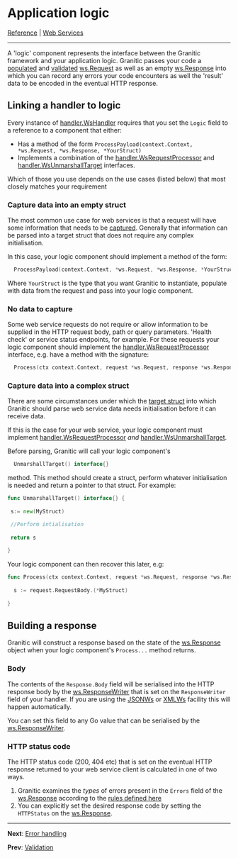 # Application logic

[Reference](README.md) | [Web Services](ws-index.md)

---

A 'logic' component represents the interface between the Granitic framework and your application logic.
Granitic passes your code a [populated](ws-capture.md) and [validated](ws-validate.md) 
[ws.Request](https://godoc.org/github.com/graniticio/granitic/ws#Request) as well as an empty
[ws.Response](https://godoc.org/github.com/graniticio/granitic/ws#Response) into which you can
record any errors your code encounters as well the 'result' data to be encoded in the eventual HTTP response.

## Linking a handler to logic

Every instance of [handler.WsHandler](https://godoc.org/github.com/graniticio/granitic/ws/handler#WsHandler)
requires that you set the `Logic` field to a reference to a component that either:

  * Has a method of the form `ProcessPayload(context.Context, *ws.Request, *ws.Response, *YourStruct) ` 
  * Implements a combination of the [handler.WsRequestProcessor](https://godoc.org/github.com/graniticio/granitic/ws/handler#WsRequestProcessor) and 
  [handler.WsUnmarshallTarget](https://godoc.org/github.com/graniticio/granitic/ws/handler#WsUnmarshallTarget) interfaces.
 
Which of those you use depends on the use cases (listed below) that most closely matches your requirement


### Capture data into an empty struct

The most common use case for web services is that a request will have some information that needs to be 
[captured](ws-capture.md). Generally that information can be parsed into a target struct that does not require any complex
initialisation.

In this case, your logic component should implement a method of the form:

```go
  ProcessPayload(context.Context, *ws.Request, *ws.Response, *YourStruct)
```
                                    
Where `YourStruct` is the type that you want Granitic to instantiate, populate with data from the request and 
pass into your logic component.

### No data to capture

Some web service requests do not require or allow information to be supplied in the HTTP request body, path or
query parameters. 'Health check' or service status endpoints, for example. For these requests your logic
component should implement the [handler.WsRequestProcessor](https://godoc.org/github.com/graniticio/granitic/ws/handler#WsRequestProcessor)
interface, e.g. have a method with the signature:

```go
  Process(ctx context.Context, request *ws.Request, response *ws.Response)
``` 

### Capture data into a complex struct

There are some circumstances under which the [target struct](ws-capture.md) into which Granitic should parse
web service data needs initialisation before it can receive data.

If this is the case for your web service, your logic component must implement 
[handler.WsRequestProcessor](https://godoc.org/github.com/graniticio/granitic/ws/handler#WsRequestProcessor) _and_
[handler.WsUnmarshallTarget](https://godoc.org/github.com/graniticio/granitic/ws/handler#WsUnmarshallTarget).

Before parsing, Granitic will call your logic component's 

```go
  UnmarshallTarget() interface{}
```

method. This method should create a struct, perform whatever initialisation is needed and return a pointer to
that struct. For example:

```go
func UnmarshallTarget() interface{} {
	
 s:= new(MyStruct)

 //Perform intialisation
 
 return s
	
}
```

Your logic component can then recover this later, e.g: 

```go
func Process(ctx context.Context, request *ws.Request, response *ws.Response) {
	
  s := request.RequestBody.(*MyStruct)
	
}
```

## Building a response

Granitic will construct a response based on the state of the [ws.Response](https://godoc.org/github.com/graniticio/granitic/ws#Response)
object when your logic component's `Process...` method returns.

### Body

The contents of the `Response.Body` field will be serialised into the HTTP response body by 
the [ws.ResponseWriter](https://godoc.org/github.com/graniticio/granitic/ws#ResponseWriter) that is set on
the `ResponseWriter` field of your handler. If you are using the [JSONWs](fac-json-ws.md) or [XMLWs](fac-xml-ws.md)
facility this will happen automatically.

You can set this field to any Go value that can be serialised by the [ws.ResponseWriter](https://godoc.org/github.com/graniticio/granitic/ws#ResponseWriter).

### HTTP status code

The HTTP status code (200, 404 etc) that is set on the eventual HTTP response returned to your web service
client is calculated in one of two ways.

  1. Granitic examines the _types_ of errors present in the `Errors` field of the [ws.Response](https://godoc.org/github.com/graniticio/granitic/ws#Response)
      according to the [rules defined here](ws-error.md)
  2. You can explicitly set the desired response code by setting the `HTTPStatus` on the [ws.Response](https://godoc.org/github.com/graniticio/granitic/ws#Response).

---
**Next**: [Error handling](ws-error.md)

**Prev**: [Validation](ws-validate.md)